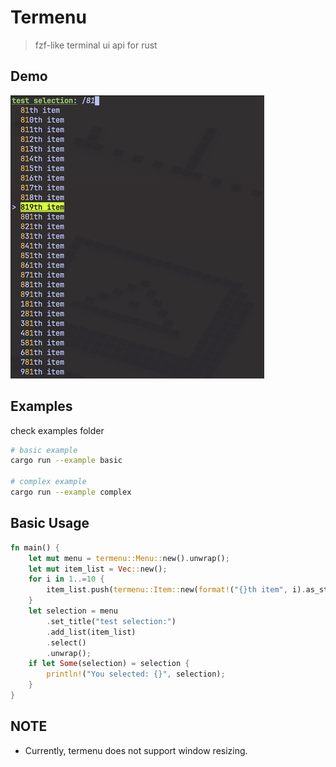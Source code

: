# Termenu
> fzf-like terminal ui api for rust

## Demo
![demo](https://github.com/sshelll/assets/blob/master/termenu/termenu.jpg?raw=true)

## Examples

check examples folder

```bash
# basic example
cargo run --example basic

# complex example
cargo run --example complex
```

## Basic Usage

```rust
fn main() {
    let mut menu = termenu::Menu::new().unwrap();
    let mut item_list = Vec::new();
    for i in 1..=10 {
        item_list.push(termenu::Item::new(format!("{}th item", i).as_str(), i));
    }
    let selection = menu
        .set_title("test selection:")
        .add_list(item_list)
        .select()
        .unwrap();
    if let Some(selection) = selection {
        println!("You selected: {}", selection);
    }
}
```

## NOTE
- Currently, termenu does not support window resizing.
